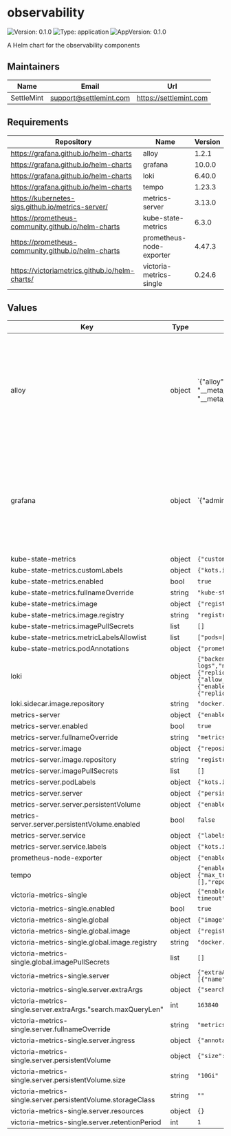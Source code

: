 # observability

![Version: 0.1.0](https://img.shields.io/badge/Version-0.1.0-informational?style=flat-square) ![Type: application](https://img.shields.io/badge/Type-application-informational?style=flat-square) ![AppVersion: 0.1.0](https://img.shields.io/badge/AppVersion-0.1.0-informational?style=flat-square)

A Helm chart for the observability components

## Maintainers

| Name | Email | Url |
| ---- | ------ | --- |
| SettleMint | <support@settlemint.com> | <https://settlemint.com> |

## Requirements

| Repository | Name | Version |
|------------|------|---------|
| https://grafana.github.io/helm-charts | alloy | 1.2.1 |
| https://grafana.github.io/helm-charts | grafana | 10.0.0 |
| https://grafana.github.io/helm-charts | loki | 6.40.0 |
| https://grafana.github.io/helm-charts | tempo | 1.23.3 |
| https://kubernetes-sigs.github.io/metrics-server/ | metrics-server | 3.13.0 |
| https://prometheus-community.github.io/helm-charts | kube-state-metrics | 6.3.0 |
| https://prometheus-community.github.io/helm-charts | prometheus-node-exporter | 4.47.3 |
| https://victoriametrics.github.io/helm-charts/ | victoria-metrics-single | 0.24.6 |

## Values

| Key | Type | Default | Description |
|-----|------|---------|-------------|
| alloy | object | `{"alloy":{"configMap":{"content":"logging {\n  level  = \"info\"\n  format = \"logfmt\"\n}\n\ndiscovery.kubernetes \"kubernetes_nodes\" {\n  role = \"node\"\n}\n\ndiscovery.relabel \"kubernetes_nodes_cadvisor\" {\n  targets = discovery.kubernetes.kubernetes_nodes.targets\n\n  rule {\n    target_label = \"__address__\"\n    replacement  = \"kubernetes.default.svc:443\"\n  }\n\n  rule {\n    source_labels = [\"__meta_kubernetes_node_name\"]\n    regex         = \"(.+)\"\n    target_label  = \"__metrics_path__\"\n    replacement   = \"/api/v1/nodes/$1/proxy/metrics/cadvisor\"\n  }\n\n  rule {\n    regex       = \"__meta_kubernetes_pod_label_uid\"\n    action      = \"labeldrop\"\n  }\n\n  rule {\n    regex       = \"__meta_kubernetes_pod_label_id\"\n    action      = \"labeldrop\"\n  }\n\n  rule {\n    regex       = \"__meta_kubernetes_pod_label_name\"\n    action      = \"labeldrop\"\n  }\n}\n\ndiscovery.relabel \"kubernetes_nodes\" {\n  targets = discovery.kubernetes.kubernetes_nodes.targets\n\n  rule {\n    target_label = \"__address__\"\n    replacement  = \"kubernetes.default.svc:443\"\n  }\n\n  rule {\n    source_labels = [\"__meta_kubernetes_node_name\"]\n    regex         = \"(.+)\"\n    target_label  = \"__metrics_path__\"\n    replacement   = \"/api/v1/nodes/$1/proxy/metrics\"\n  }\n\n  rule {\n    regex       = \"__meta_kubernetes_pod_label_uid\"\n    action      = \"labeldrop\"\n  }\n\n  rule {\n    regex       = \"__meta_kubernetes_pod_label_id\"\n    action      = \"labeldrop\"\n  }\n\n  rule {\n    regex       = \"__meta_kubernetes_pod_label_name\"\n    action      = \"labeldrop\"\n  }\n\n  rule {\n    replacement  = \"{{ .Values.clustername | default \"settlemint\" }}\"\n    target_label = \"cluster_name\"\n  }\n}\n\n\nprometheus.scrape \"kubernetes_nodes_cadvisor\" {\n  targets         = discovery.relabel.kubernetes_nodes_cadvisor.output\n  forward_to      = [{{if .Values.endpoints.internal.prometheus.enabled }}prometheus.remote_write.btp_metrics.receiver{{ end }}{{if .Values.endpoints.external.prometheus.enabled }}{{if .Values.endpoints.internal.prometheus.enabled }},{{ end }}prometheus.remote_write.btp_metrics_external.receiver{{ end }}]\n  job_name        = \"kubernetes-nodes-cadvisor\"\n  scrape_interval = \"15s\"\n  scheme          = \"https\"\n\n  authorization {\n    type             = \"Bearer\"\n    credentials_file = \"/var/run/secrets/kubernetes.io/serviceaccount/token\"\n  }\n\n  tls_config {\n    ca_file              = \"/var/run/secrets/kubernetes.io/serviceaccount/ca.crt\"\n    insecure_skip_verify = true\n  }\n}\n\nprometheus.scrape \"kubernetes_nodes\" {\n  targets         = discovery.relabel.kubernetes_nodes.output\n  forward_to      = [{{if .Values.endpoints.internal.prometheus.enabled }}prometheus.remote_write.btp_metrics.receiver{{ end }}{{if .Values.endpoints.external.prometheus.enabled }}{{if .Values.endpoints.internal.prometheus.enabled }},{{ end }}prometheus.remote_write.btp_metrics_external.receiver{{ end }}]\n  job_name        = \"kubernetes-nodes\"\n  scrape_interval = \"15s\"\n  scheme          = \"https\"\n\n  authorization {\n    type             = \"Bearer\"\n    credentials_file = \"/var/run/secrets/kubernetes.io/serviceaccount/token\"\n  }\n\n  tls_config {\n    ca_file              = \"/var/run/secrets/kubernetes.io/serviceaccount/ca.crt\"\n    insecure_skip_verify = true\n  }\n}\n\n{{- if .Values.endpoints.internal.prometheus.enabled }}\nprometheus.remote_write \"btp_metrics\" {\n    endpoint {\n        url = {{ .Values.endpoints.internal.prometheus.url | quote }}\n    }\n}\n{{- end }}\n\n{{- if .Values.endpoints.external.prometheus.enabled }}\nprometheus.remote_write \"btp_metrics_external\" {\n    endpoint {\n        url = {{ .Values.endpoints.external.prometheus.url | quote }}\n\n        {{- if and .Values.endpoints.external.prometheus.basicAuth.username .Values.endpoints.external.prometheus.basicAuth.password }}\n        basic_auth {\n          username = {{ .Values.endpoints.external.prometheus.basicAuth.username | quote }}\n          password = {{ .Values.endpoints.external.prometheus.basicAuth.password | quote }}\n        }\n        {{- end }}\n    }\n}\n{{- end }}\n\ndiscovery.kubernetes \"kubernetes_pods\" {\n  role = \"pod\"\n\n\n  selectors {\n    role  = \"pod\"\n    label = \"app.kubernetes.io/instance={{ .Release.Name }}\"\n  }\n\n}\n\ndiscovery.relabel \"kubernetes_pods\" {\n  targets = discovery.kubernetes.kubernetes_pods.targets\n\n  rule {\n    source_labels = [\"__meta_kubernetes_pod_annotation_prometheus_io_scheme\"]\n    regex         = \"(https?)\"\n    target_label  = \"__scheme__\"\n  }\n\n  rule {\n    source_labels = [\"__meta_kubernetes_pod_annotation_prometheus_io_path\"]\n    regex         = \"(.+)\"\n    target_label  = \"__metrics_path__\"\n  }\n\n  rule {\n    source_labels = [\"__address__\", \"__meta_kubernetes_pod_annotation_prometheus_io_port\"]\n    regex         = \"(.+?)(?::\\\\d+)?;(\\\\d+)\"\n    target_label  = \"__address__\"\n    replacement   = \"$1:$2\"\n  }\n\n  rule {\n    regex       = \"__meta_kubernetes_pod_annotation_prometheus_io_param_(.+)\"\n    replacement = \"__param_$1\"\n    action      = \"labelmap\"\n  }\n\n  rule {\n    source_labels = [\"__meta_kubernetes_pod_label_app_kubernetes_io_component\"]\n    target_label  = \"component\"\n  }\n\n  rule {\n    source_labels = [\"__meta_kubernetes_namespace\"]\n    target_label  = \"namespace\"\n  }\n\n  rule {\n    regex       = \"__meta_kubernetes_pod_label_uid\"\n    action      = \"labeldrop\"\n  }\n\n  rule {\n    regex       = \"__meta_kubernetes_pod_label_id\"\n    action      = \"labeldrop\"\n  }\n\n  rule {\n    regex       = \"__meta_kubernetes_pod_label_name\"\n    action      = \"labeldrop\"\n  }\n\n  rule {\n    replacement  = \"{{ .Values.clustername | default \"settlemint\" }}\"\n    target_label = \"cluster_name\"\n  }\n\n}\n\nprometheus.scrape \"kubernetes_pods\" {\n  targets         = discovery.relabel.kubernetes_pods.output\n  forward_to      = [{{if .Values.endpoints.internal.prometheus.enabled }}prometheus.remote_write.btp_metrics.receiver{{ end }}{{if .Values.endpoints.external.prometheus.enabled }}{{if .Values.endpoints.internal.prometheus.enabled }},{{ end }}prometheus.remote_write.btp_metrics_external.receiver{{ end }}]\n  job_name        = \"kubernetes-pods\"\n  honor_labels    = true\n  scrape_interval = \"15s\"\n}\n\nloki.source.kubernetes \"kubernetes_pods\" {\n  targets    = discovery.relabel.kubernetes_pods.output\n  forward_to = [{{ if .Values.endpoints.internal.loki.enabled }}loki.process.redact_tokens.receiver{{ end }}{{ if .Values.endpoints.external.loki.enabled }}{{ if .Values.endpoints.internal.loki.enabled }},{{ end }}loki.process.redact_tokens_external.receiver{{ end }}]\n}\n\n{{- if .Values.endpoints.internal.loki.enabled }}\nloki.process \"redact_tokens\" {\n  forward_to = [loki.secretfilter.secret_filter.receiver]\n  stage.replace {\n    expression = \"(?i)sm_\\\\S+_[0-9a-zA-Z]{3}([0-9a-zA-Z]+)\"\n    replace = \"****\"\n  }\n}\n\nloki.secretfilter \"secret_filter\" {\n  forward_to  = [loki.write.btp_logs.receiver]\n  redact_with = \"<ALLOY-REDACTED-SECRET:$SECRET_NAME:$SECRET_HASH>\"\n}\n\nloki.write \"btp_logs\" {\n  endpoint {\n    url = {{ .Values.endpoints.internal.loki.url | quote }}\n  }\n}\n{{- end }}\n\n{{- if .Values.endpoints.external.loki.enabled }}\nloki.process \"redact_tokens_external\" {\n  forward_to = [loki.secretfilter.secret_filter_external.receiver]\n  stage.replace {\n    expression = \"(?i)sm_\\\\S+_[0-9a-zA-Z]{3}([0-9a-zA-Z]+)\"\n    replace = \"****\"\n  }\n}\n\nloki.secretfilter \"secret_filter_external\" {\n  forward_to  = [loki.write.btp_logs_external.receiver]\n  redact_with = \"<ALLOY-REDACTED-SECRET:$SECRET_NAME:$SECRET_HASH>\"\n}\n\nloki.write \"btp_logs_external\" {\n  endpoint {\n    url = {{ .Values.endpoints.external.loki.url | quote }}\n\n    {{- if and .Values.endpoints.external.loki.basicAuth.username .Values.endpoints.external.loki.basicAuth.password }}\n    basic_auth {\n      username = {{ .Values.endpoints.external.loki.basicAuth.username | quote }}\n      password = {{ .Values.endpoints.external.loki.basicAuth.password | quote }}\n    }\n    {{- end }}\n  }\n}\n{{- end }}\n\notelcol.receiver.otlp \"atk_traces\" {\n  grpc {\n    endpoint = \"0.0.0.0:4317\"\n  }\n\n  http {\n    endpoint = \"0.0.0.0:4318\"\n  }\n\n  output {\n    traces  = [otelcol.processor.batch.atk_traces.input]\n  }\n}\n\notelcol.processor.batch \"atk_traces\" {\n  send_batch_size = 16384\n  send_batch_max_size = 16384\n  timeout = \"2s\"\n\n  output {\n    traces  = [{{ if .Values.endpoints.internal.otel.enabled }}otelcol.exporter.otlphttp.atk_traces_internal.input{{ end }}{{ if .Values.endpoints.external.otel.enabled }}{{ if .Values.endpoints.internal.otel.enabled }},{{ end }}otelcol.exporter.otlphttp.atk_traces_external.input{{ end }}]\n  }\n}\n\n{{- if .Values.endpoints.internal.otel.enabled }}\notelcol.exporter.otlphttp \"atk_traces_internal\" {\n  client {\n    endpoint = {{ .Values.endpoints.internal.otel.url | quote }}\n    tls {\n      insecure             = true\n      insecure_skip_verify = true\n    }\n  }\n}\n{{- end }}\n\n{{- if .Values.endpoints.external.otel.enabled }}\notelcol.exporter.otlp \"atk_traces_external\" {\n  client {\n    endpoint = {{ .Values.endpoints.external.otel.url | quote }}\n\n\n    {{- if and .Values.endpoints.external.otel.basicAuth.username .Values.endpoints.external.otel.basicAuth.password }}\n    auth     = otelcol.auth.basic.atk_traces_external.handler\n    {{- end }}\n  }\n}\n\n{{- if and .Values.endpoints.external.otel.basicAuth.username .Values.endpoints.external.otel.basicAuth.password }}\notelcol.auth.basic \"atk_traces_external\" {\n  username = {{ .Values.endpoints.external.otel.basicAuth.username | quote }}\n  password = {{ .Values.endpoints.external.otel.basicAuth.password | quote }}\n}\n{{- end }}\n\n{{- end }}\n"},"enableReporting":false,"extraPorts":[{"name":"otel-grpc","port":4317,"protocol":"TCP","targetPort":4317},{"name":"otel-http","port":4318,"protocol":"TCP","targetPort":4318}],"resources":{},"stabilityLevel":"experimental"},"clustername":"","configReloader":{"image":{"registry":"ghcr.io"}},"controller":{"type":"deployment"},"crds":{"create":false},"enabled":true,"endpoints":{"external":{"loki":{"basicAuth":{"password":null,"username":null},"enabled":false,"url":""},"otel":{"basicAuth":{"password":null,"username":null},"enabled":false,"url":""},"prometheus":{"basicAuth":{"password":null,"username":null},"enabled":false,"url":""}},"internal":{"loki":{"enabled":true,"url":"http://logs:3100/loki/api/v1/push"},"otel":{"enabled":true,"url":"http://tempo:4318"},"prometheus":{"enabled":true,"url":"http://metrics:8428/api/v1/write"}}},"fullnameOverride":"alloy","global":{"image":{"pullSecrets":[]}},"image":{"registry":"docker.io"}}` | Alloy configuration |
| grafana | object | `{"adminPassword":"atk","adminUser":"settlemint","datasources":{"datasources.yaml":{"apiVersion":1,"datasources":[{"access":"proxy","isDefault":true,"name":"Prometheus","type":"prometheus","uid":"prometheus","url":"http://metrics:8428"},{"access":"proxy","isDefault":false,"jsonData":{"derivedFields":[{"datasourceUid":"tempo","matcherRegex":"^.*?traceI[d|D]=(\\w+).*$","name":"traceId","url":"$${__value.raw}"}],"maxLines":1000,"timeout":60},"name":"Loki","type":"loki","uid":"loki","url":"http://logs:3100"},{"access":"proxy","database":"thegraph","isDefault":false,"jsonData":{"postgresVersion":15,"sslmode":"disable","timescaledb":false},"name":"PostgreSQL","secureJsonData":{"password":"atk"},"type":"postgres","uid":"postgres","url":"postgresql:5432","user":"thegraph"}]}},"enabled":true,"fullnameOverride":"grafana","global":{"imagePullSecrets":[],"imageRegistry":"docker.io"},"ingress":{"enabled":true,"hosts":["grafana.k8s.orb.local"],"ingressClassName":"atk-nginx"},"initChownData":{"enabled":false},"persistence":{"enabled":false,"size":"1Gi"},"plugins":["https://storage.googleapis.com/integration-artifacts/grafana-lokiexplore-app/grafana-lokiexplore-app-latest.zip;grafana-lokiexplore-app"],"podLabels":{"app.kubernetes.io/managed-by":"helm","kots.io/app-slug":"settlemint-atk"},"sidecar":{"alerts":{"enabled":false,"label":"grafana_alert","labelValue":"1","searchNamespace":"ALL","slackChannel":"","slackUrl":"","slackUsername":""},"dashboards":{"enabled":true,"folderAnnotation":"grafana_folder","provider":{"allowUiUpdates":true,"foldersFromFilesStructure":true},"searchNamespace":"ALL"},"datasources":{"enabled":true,"initDatasources":true},"plugins":{"enabled":true}}}` | Grafana configuration |
| kube-state-metrics | object | `{"customLabels":{"kots.io/app-slug":"settlemint-atk"},"enabled":true,"fullnameOverride":"kube-state-metrics","image":{"registry":"registry.k8s.io"},"imagePullSecrets":[],"metricLabelsAllowlist":["pods=[*]","ingresses=[*]"],"podAnnotations":{"prometheus.io/scrape":"true"}}` | Kube State Metrics configuration |
| kube-state-metrics.customLabels | object | `{"kots.io/app-slug":"settlemint-atk"}` | Custom labels to add to all resources |
| kube-state-metrics.enabled | bool | `true` | Enable kube-state-metrics deployment |
| kube-state-metrics.fullnameOverride | string | `"kube-state-metrics"` | String to fully override common.names.fullname (string) |
| kube-state-metrics.image | object | `{"registry":"registry.k8s.io"}` | Kube state metrics image configuration |
| kube-state-metrics.image.registry | string | `"registry.k8s.io"` | Kube state metrics image registry |
| kube-state-metrics.imagePullSecrets | list | `[]` | Global Docker registry secret names as an array (list) |
| kube-state-metrics.metricLabelsAllowlist | list | `["pods=[*]","ingresses=[*]"]` | Allow list for metric labels |
| kube-state-metrics.podAnnotations | object | `{"prometheus.io/scrape":"true"}` | Annotations for kube-state-metrics pods |
| loki | object | `{"backend":{"replicas":0},"bloomCompactor":{"replicas":0},"bloomGateway":{"replicas":0},"chunksCache":{"allocatedMemory":1024,"enabled":false,"writebackSizeLimit":"100MB"},"compactor":{"replicas":0},"deploymentMode":"SingleBinary","distributor":{"replicas":0},"enabled":true,"fullnameOverride":"logs","gateway":{"affinity":{"podAntiAffinity":{"requiredDuringSchedulingIgnoredDuringExecution":null}},"ingress":{"annotations":{"nginx.ingress.kubernetes.io/auth-realm":"Authentication Required - Logs","nginx.ingress.kubernetes.io/auth-secret":"observability-logs","nginx.ingress.kubernetes.io/auth-type":"basic","nginx.ingress.kubernetes.io/client-body-buffer-size":"500m","nginx.ingress.kubernetes.io/proxy-body-size":"500m","nginx.ingress.kubernetes.io/proxy-read-timeout":"3600","nginx.ingress.kubernetes.io/proxy-send-timeout":"3600"},"enabled":false,"hosts":[{"host":"logs.settlemint.local","paths":[{"path":"/","pathType":"Prefix"}]}],"ingressClassName":"atk-nginx"}},"global":{"image":{"registry":"docker.io"}},"imagePullSecrets":[],"indexGateway":{"replicas":0},"ingester":{"replicas":0},"loki":{"auth_enabled":false,"commonConfig":{"replication_factor":1},"compactor":{"compaction_interval":"60m","delete_request_store":"filesystem","retention_delete_delay":"2h","retention_delete_worker_count":150,"retention_enabled":true,"working_directory":"/var/loki/retention"},"ingester":{"chunk_encoding":"snappy"},"limits_config":{"allow_structured_metadata":true,"cardinality_limit":200000,"ingestion_burst_size_mb":1000,"ingestion_rate_mb":1000,"max_entries_limit_per_query":1000000,"max_global_streams_per_user":10000,"max_label_name_length":10240,"max_label_names_per_series":300,"max_label_value_length":20480,"max_line_size":100982429,"max_query_parallelism":2,"max_query_series":10000,"per_stream_rate_limit":"512M","per_stream_rate_limit_burst":"1024M","reject_old_samples":true,"reject_old_samples_max_age":"24h","retention_period":"168h","split_queries_by_interval":"15m","volume_enabled":true},"pattern_receiver":{"enabled":true},"querier":{"max_concurrent":2},"schemaConfig":{"configs":[{"from":"2024-04-01","index":{"period":"24h","prefix":"loki_index_"},"object_store":"filesystem","schema":"v13","store":"tsdb"}]},"server":{"grpc_server_max_recv_msg_size":100982429,"grpc_server_max_send_msg_size":100982429},"storage":{"type":"filesystem"},"tracing":{"enabled":true}},"lokiCanary":{"enabled":false},"memcached":{"image":{"repository":"docker.io/library/memcached"}},"memcachedExporter":{"image":{"repository":"docker.io/prom/memcached-exporter"}},"minio":{"enabled":false},"querier":{"replicas":0},"queryFrontend":{"replicas":0},"queryScheduler":{"replicas":0},"read":{"replicas":0},"resultsCache":{"enabled":false},"sidecar":{"image":{"repository":"docker.io/kiwigrid/k8s-sidecar"}},"singleBinary":{"persistence":{"size":"10Gi"},"replicas":1,"resources":{}},"test":{"enabled":false},"write":{"replicas":0}}` | Loki configuration |
| loki.sidecar.image.repository | string | `"docker.io/kiwigrid/k8s-sidecar"` | The Docker registry and image for the k8s sidecar |
| metrics-server | object | `{"enabled":true,"fullnameOverride":"metrics-server","image":{"repository":"registry.k8s.io/metrics-server/metrics-server"},"imagePullSecrets":[],"podLabels":{"kots.io/app-slug":"settlemint-atk"},"server":{"persistentVolume":{"enabled":false}},"service":{"labels":{"kots.io/app-slug":"settlemint-atk"}}}` | Kubernetes Metrics Server configuration |
| metrics-server.enabled | bool | `true` | Enable metrics server deployment |
| metrics-server.fullnameOverride | string | `"metrics-server"` | String to fully override common.names.fullname (string) |
| metrics-server.image | object | `{"repository":"registry.k8s.io/metrics-server/metrics-server"}` | Metrics server image configuration |
| metrics-server.image.repository | string | `"registry.k8s.io/metrics-server/metrics-server"` | Metrics server image repository |
| metrics-server.imagePullSecrets | list | `[]` | Global Docker registry secret names as an array (list) |
| metrics-server.podLabels | object | `{"kots.io/app-slug":"settlemint-atk"}` | Additional labels for metrics server pods |
| metrics-server.server | object | `{"persistentVolume":{"enabled":false}}` | Server configuration |
| metrics-server.server.persistentVolume | object | `{"enabled":false}` | Persistent volume configuration |
| metrics-server.server.persistentVolume.enabled | bool | `false` | Enable persistent volume for metrics server |
| metrics-server.service | object | `{"labels":{"kots.io/app-slug":"settlemint-atk"}}` | Service configuration |
| metrics-server.service.labels | object | `{"kots.io/app-slug":"settlemint-atk"}` | Additional labels for metrics server service |
| prometheus-node-exporter | object | `{"enabled":true,"fullnameOverride":"node-exporter","global":{"imageRegistry":"quay.io"},"image":{"registry":"quay.io"},"imagePullSecrets":[],"kubeRBACProxy":{"image":{"registry":"quay.io"}},"nameOverride":"node-exporter","podAnnotations":{"cluster-autoscaler.kubernetes.io/safe-to-evict":"true","prometheus.io/port":"9100","prometheus.io/scrape":"true"},"podLabels":{"kots.io/app-slug":"settlemint-atk"}}` | Prometheus Node Exporter configuration |
| tempo | object | `{"enabled":true,"fullnameOverride":"tempo","persistence":{"enabled":true,"size":"10Gi"},"podAnnotations":{"prometheus.io/path":"/metrics","prometheus.io/port":"3100","prometheus.io/scrape":"true"},"podLabels":{"kots.io/app-slug":"settlemint-atk"},"securityContext":{"fsGroup":65532,"runAsGroup":65532,"runAsNonRoot":true,"runAsUser":65532},"tempo":{"metricsGenerator":{"enabled":true,"remoteWriteUrl":"http://o11y-metrics:8428/api/v1/write"},"overrides":{"defaults":{"global":{"max_bytes_per_trace":20000000},"ingestion":{"max_traces_per_user":100000,"rate_limit_bytes":30000000}}},"pullSecrets":[],"reportingEnabled":false,"repository":"docker.io/grafana/tempo","retention":"168h"},"tempoQuery":{"ingress":{"annotations":{"nginx.ingress.kubernetes.io/auth-type":"basic","nginx.ingress.kubernetes.io/client-body-buffer-size":"500m","nginx.ingress.kubernetes.io/proxy-body-size":"500m","nginx.ingress.kubernetes.io/proxy-read-timeout":"3600","nginx.ingress.kubernetes.io/proxy-send-timeout":"3600"},"enabled":false,"hosts":["traces.k8s.orb.local"],"ingressClassName":"atk-nginx","pathType":"Prefix"},"pullSecrets":[],"repository":"docker.io/grafana/tempo-query"}}` | Tempo configuration |
| victoria-metrics-single | object | `{"enabled":true,"global":{"image":{"registry":"docker.io"},"imagePullSecrets":[]},"server":{"extraArgs":{"search.maxQueryLen":163840},"fullnameOverride":"metrics","ingress":{"annotations":{"nginx.ingress.kubernetes.io/auth-realm":"Authentication Required - Metrics","nginx.ingress.kubernetes.io/auth-secret":"observability-metrics","nginx.ingress.kubernetes.io/auth-type":"basic","nginx.ingress.kubernetes.io/client-body-buffer-size":"500m","nginx.ingress.kubernetes.io/proxy-body-size":"500m","nginx.ingress.kubernetes.io/proxy-read-timeout":"3600","nginx.ingress.kubernetes.io/proxy-send-timeout":"3600"},"enabled":false,"hosts":[{"name":"metrics.settlemint.local","path":"/","port":"http"}],"ingressClassName":"atk-nginx","pathType":"Prefix"},"persistentVolume":{"size":"10Gi","storageClass":""},"podAnnotations":{"prometheus.io/path":"/metrics","prometheus.io/port":"8428","prometheus.io/scrape":"true"},"podLabels":{"kots.io/app-slug":"settlemint-atk"},"resources":{},"retentionPeriod":1,"service":{"annotations":{"prometheus.io/path":"/metrics","prometheus.io/port":"8428","prometheus.io/scrape":"true"},"labels":{"kots.io/app-slug":"settlemint-atk"}}}}` | Victoria Metrics Single configuration |
| victoria-metrics-single.enabled | bool | `true` | Enable Victoria Metrics Single deployment |
| victoria-metrics-single.global | object | `{"image":{"registry":"docker.io"},"imagePullSecrets":[]}` | Global configuration |
| victoria-metrics-single.global.image | object | `{"registry":"docker.io"}` | Global image configuration |
| victoria-metrics-single.global.image.registry | string | `"docker.io"` | Global image registry |
| victoria-metrics-single.global.imagePullSecrets | list | `[]` | Global Docker registry secret names as an array (list) |
| victoria-metrics-single.server | object | `{"extraArgs":{"search.maxQueryLen":163840},"fullnameOverride":"metrics","ingress":{"annotations":{"nginx.ingress.kubernetes.io/auth-realm":"Authentication Required - Metrics","nginx.ingress.kubernetes.io/auth-secret":"observability-metrics","nginx.ingress.kubernetes.io/auth-type":"basic","nginx.ingress.kubernetes.io/client-body-buffer-size":"500m","nginx.ingress.kubernetes.io/proxy-body-size":"500m","nginx.ingress.kubernetes.io/proxy-read-timeout":"3600","nginx.ingress.kubernetes.io/proxy-send-timeout":"3600"},"enabled":false,"hosts":[{"name":"metrics.settlemint.local","path":"/","port":"http"}],"ingressClassName":"atk-nginx","pathType":"Prefix"},"persistentVolume":{"size":"10Gi","storageClass":""},"podAnnotations":{"prometheus.io/path":"/metrics","prometheus.io/port":"8428","prometheus.io/scrape":"true"},"podLabels":{"kots.io/app-slug":"settlemint-atk"},"resources":{},"retentionPeriod":1,"service":{"annotations":{"prometheus.io/path":"/metrics","prometheus.io/port":"8428","prometheus.io/scrape":"true"},"labels":{"kots.io/app-slug":"settlemint-atk"}}}` | Victoria Metrics server configuration |
| victoria-metrics-single.server.extraArgs | object | `{"search.maxQueryLen":163840}` | Extra arguments for Victoria Metrics server |
| victoria-metrics-single.server.extraArgs."search.maxQueryLen" | int | `163840` | Maximum query length |
| victoria-metrics-single.server.fullnameOverride | string | `"metrics"` | String to fully override common.names.fullname (string) |
| victoria-metrics-single.server.ingress | object | `{"annotations":{"nginx.ingress.kubernetes.io/auth-realm":"Authentication Required - Metrics","nginx.ingress.kubernetes.io/auth-secret":"observability-metrics","nginx.ingress.kubernetes.io/auth-type":"basic","nginx.ingress.kubernetes.io/client-body-buffer-size":"500m","nginx.ingress.kubernetes.io/proxy-body-size":"500m","nginx.ingress.kubernetes.io/proxy-read-timeout":"3600","nginx.ingress.kubernetes.io/proxy-send-timeout":"3600"},"enabled":false,"hosts":[{"name":"metrics.settlemint.local","path":"/","port":"http"}],"ingressClassName":"atk-nginx","pathType":"Prefix"}` | Ingress configuration for Victoria Metrics |
| victoria-metrics-single.server.persistentVolume | object | `{"size":"10Gi","storageClass":""}` | Persistent volume configuration |
| victoria-metrics-single.server.persistentVolume.size | string | `"10Gi"` | Size of the persistent volume |
| victoria-metrics-single.server.persistentVolume.storageClass | string | `""` | Storage class for persistent volume (uses default if empty) |
| victoria-metrics-single.server.resources | object | `{}` | Resource requests and limits for Victoria Metrics server |
| victoria-metrics-single.server.retentionPeriod | int | `1` | Data retention period in months |

